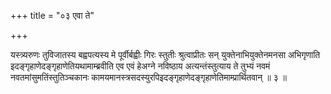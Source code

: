+++
title = "०३ एवा ते"

+++

यस्त्र्यरुणः तुविजातस्य बह्वपत्यस्य मे पूर्वीर्बह्वीः गिरः स्तुतीः श्रुत्वाप्रीतः सन् युक्तेनाभियुक्तेनमनसा अभिगृणाति इदङ्गृहाणेदङ्गृहाणेतियथामाम्ब्रवीति एव एवं हेअग्ने नविष्ठाय अत्यन्तंस्तुत्याय ते तुभ्यं नवमं नवतमांसुमतिंस्तुतिञ्चकानः कामयमानस्त्रसदस्युरपिइदङ्गृहाणेदङ्गृहाणेतिमाम्प्रार्थितवान् ॥ ३ ॥